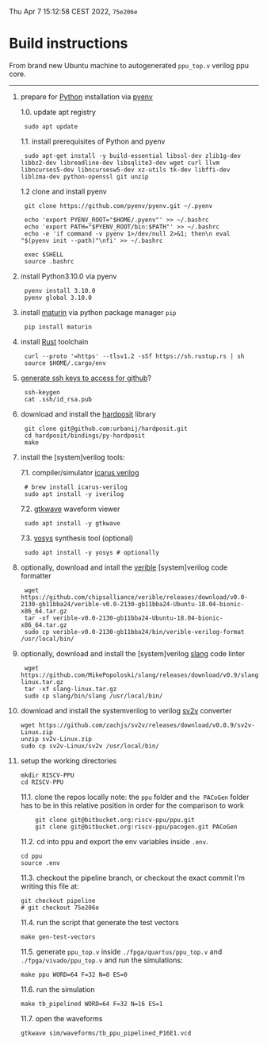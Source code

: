 Thu Apr  7 15:12:58 CEST 2022, `75e206e`
# Build instructions
From brand new Ubuntu machine to autogenerated `ppu_top.v` verilog ppu core.

---


1. prepare for [Python](https://www.python.org/) installation via [pyenv](https://github.com/pyenv/pyenv)

    1.0. update apt registry

        sudo apt update

    1.1. install prerequisites of Python and pyenv

        sudo apt-get install -y build-essential libssl-dev zlib1g-dev libbz2-dev libreadline-dev libsqlite3-dev wget curl llvm libncurses5-dev libncursesw5-dev xz-utils tk-dev libffi-dev liblzma-dev python-openssl git unzip

    1.2 clone and install pyenv 
        
        git clone https://github.com/pyenv/pyenv.git ~/.pyenv

        echo 'export PYENV_ROOT="$HOME/.pyenv"' >> ~/.bashrc
        echo 'export PATH="$PYENV_ROOT/bin:$PATH"' >> ~/.bashrc
        echo -e 'if command -v pyenv 1>/dev/null 2>&1; then\n eval "$(pyenv init --path)"\nfi' >> ~/.bashrc

        exec $SHELL
        source .bashrc

2. install Python3.10.0 via pyenv

        pyenv install 3.10.0
        pyenv global 3.10.0


3. install [maturin](https://github.com/PyO3/maturin) via python package manager `pip`
        
        pip install maturin


4. install [Rust](https://www.rust-lang.org/) toolchain
        
        curl --proto '=https' --tlsv1.2 -sSf https://sh.rustup.rs | sh
        source $HOME/.cargo/env


5. [generate ssh keys to access for github](https://docs.github.com/en/authentication/connecting-to-github-with-ssh)?
    
        ssh-keygen
        cat .ssh/id_rsa.pub
    


6. download and install the [hardposit](https://github.com/urbanij/hardposit) library
    
        git clone git@github.com:urbanij/hardposit.git
        cd hardposit/bindings/py-hardposit
        make



7. install the [system]verilog tools:
    
    7.1. compiler/simulator [icarus verilog](https://github.com/steveicarus/iverilog)

        # brew install icarus-verilog
        sudo apt install -y iverilog
    
    7.2. [gtkwave](http://gtkwave.sourceforge.net/) waveform viewer

        sudo apt install -y gtkwave
    
    7.3. [yosys](https://github.com/YosysHQ/yosys) synthesis tool (optional)
        
        sudo apt install -y yosys # optionally


8. optionally, download and intall the [verible](https://chipsalliance.github.io/verible/) [system]verilog code formatter

        wget https://github.com/chipsalliance/verible/releases/download/v0.0-2130-gb11bba24/verible-v0.0-2130-gb11bba24-Ubuntu-18.04-bionic-x86_64.tar.gz
        tar -xf verible-v0.0-2130-gb11bba24-Ubuntu-18.04-bionic-x86_64.tar.gz
        sudo cp verible-v0.0-2130-gb11bba24/bin/verible-verilog-format /usr/local/bin/

9. optionally, download and install the [system]verilog [slang](https://github.com/MikePopoloski/slang) code linter

        wget https://github.com/MikePopoloski/slang/releases/download/v0.9/slang-linux.tar.gz
        tar -xf slang-linux.tar.gz
        sudo cp slang/bin/slang /usr/local/bin/


10. download and install the systemverilog to verilog [sv2v](https://github.com/zachjs/sv2v) converter
        
        wget https://github.com/zachjs/sv2v/releases/download/v0.0.9/sv2v-Linux.zip
        unzip sv2v-Linux.zip
        sudo cp sv2v-Linux/sv2v /usr/local/bin/


11. setup the working directories

        mkdir RISCV-PPU
        cd RISCV-PPU

    11.1. clone the repos locally
    note: the `ppu` folder and `the PACoGen` folder has to be in this relative position in order for the comparison to work

            git clone git@bitbucket.org:riscv-ppu/ppu.git
            git clone git@bitbucket.org:riscv-ppu/pacogen.git PACoGen


    11.2. cd into ppu and export the env variables inside `.env`.
    
        cd ppu
        source .env

    11.3. checkout the pipeline branch, or checkout the exact commit I'm writing this file at:
    
        git checkout pipeline 
        # git checkout 75e206e


    11.4. run the script that generate the test vectors
    
        make gen-test-vectors

    11.5. generate `ppu_top.v` inside `./fpga/quartus/ppu_top.v` and `./fpga/vivado/ppu_top.v` and run the simulations:
    
        make ppu WORD=64 F=32 N=8 ES=0

    11.6. run the simulation
    
        make tb_pipelined WORD=64 F=32 N=16 ES=1

    11.7. open the waveforms
    
        gtkwave sim/waveforms/tb_ppu_pipelined_P16E1.vcd


